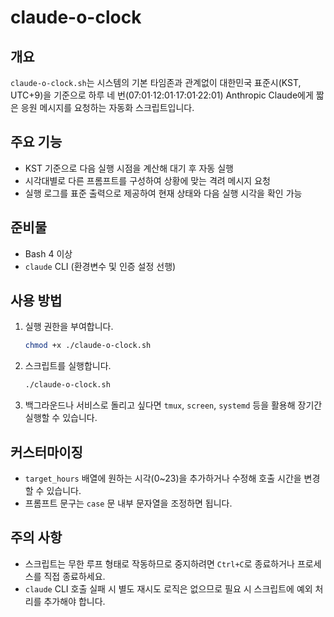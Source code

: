 # claude-o-clock

## 개요
`claude-o-clock.sh`는 시스템의 기본 타임존과 관계없이 대한민국 표준시(KST, UTC+9)을 기준으로 하루 네 번(07:01·12:01·17:01·22:01) Anthropic Claude에게 짧은 응원 메시지를 요청하는 자동화 스크립트입니다.

## 주요 기능
- KST 기준으로 다음 실행 시점을 계산해 대기 후 자동 실행
- 시각대별로 다른 프롬프트를 구성하여 상황에 맞는 격려 메시지 요청
- 실행 로그를 표준 출력으로 제공하여 현재 상태와 다음 실행 시각을 확인 가능

## 준비물
- Bash 4 이상
- `claude` CLI (환경변수 및 인증 설정 선행)

## 사용 방법
1. 실행 권한을 부여합니다.
   ```bash
   chmod +x ./claude-o-clock.sh
   ```
2. 스크립트를 실행합니다.
   ```bash
   ./claude-o-clock.sh
   ```
3. 백그라운드나 서비스로 돌리고 싶다면 `tmux`, `screen`, `systemd` 등을 활용해 장기간 실행할 수 있습니다.

## 커스터마이징
- `target_hours` 배열에 원하는 시각(0~23)을 추가하거나 수정해 호출 시간을 변경할 수 있습니다.
- 프롬프트 문구는 `case` 문 내부 문자열을 조정하면 됩니다.

## 주의 사항
- 스크립트는 무한 루프 형태로 작동하므로 중지하려면 `Ctrl+C`로 종료하거나 프로세스를 직접 종료하세요.
- `claude` CLI 호출 실패 시 별도 재시도 로직은 없으므로 필요 시 스크립트에 예외 처리를 추가해야 합니다.

